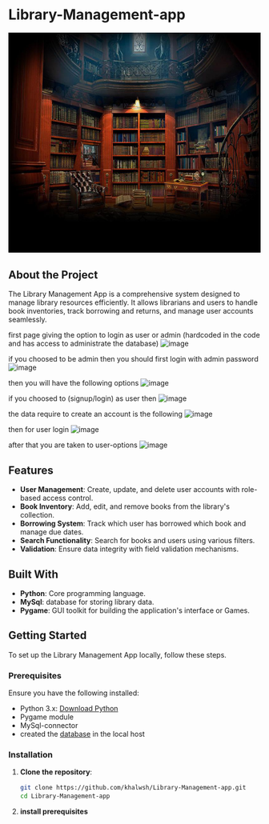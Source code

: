 # Library-Management-app

![Library Management App](https://github.com/khalwsh/Library-Management-app/blob/main/assets/Library_background.jpeg)

## About the Project

The Library Management App is a comprehensive system designed to manage library resources efficiently. It allows librarians and users to handle book inventories, track borrowing and returns, and manage user accounts seamlessly.

first page giving the option to login as user or admin (hardcoded in the code and has access to administrate the database)
![image](https://github.com/user-attachments/assets/2010fd73-2b4a-4019-9ea0-e7e3adfa5743)

if you choosed to be admin then you should first login with admin password
![image](https://github.com/user-attachments/assets/17804583-395b-44d8-9608-06025c735d13)

then you will have the following options
![image](https://github.com/user-attachments/assets/b437e0ac-3eb4-4f76-8b46-4f974d4b2077)

if you choosed to (signup/login) as user then 
![image](https://github.com/user-attachments/assets/0523cb73-a952-4f7c-bacb-204c214bbe49)

the data require to create an account is the following
![image](https://github.com/user-attachments/assets/84e14487-e7b3-4176-a167-2cb985c8affa)

then for user login
![image](https://github.com/user-attachments/assets/2807fbd9-5c9d-4bfb-b582-32138576145f)

after that you are taken to user-options
![image](https://github.com/user-attachments/assets/de860dde-43fd-4b37-a9e9-939109734cff)




## Features

- **User Management**: Create, update, and delete user accounts with role-based access control.
- **Book Inventory**: Add, edit, and remove books from the library's collection.
- **Borrowing System**: Track which user has borrowed which book and manage due dates.
- **Search Functionality**: Search for books and users using various filters.
- **Validation**: Ensure data integrity with field validation mechanisms.

## Built With

- **Python**: Core programming language.
- **MySql**: database for storing library data.
- **Pygame**: GUI toolkit for building the application's interface or Games.

## Getting Started

To set up the Library Management App locally, follow these steps.

### Prerequisites

Ensure you have the following installed:

- Python 3.x: [Download Python](https://www.python.org/downloads/)
- Pygame module
- MySql-connector
- created the [database](https://github.com/khalwsh/Library-Management-app/tree/main/database) in the local host

### Installation

1. **Clone the repository**:

   ```bash
   git clone https://github.com/khalwsh/Library-Management-app.git
   cd Library-Management-app
2. **install prerequisites**

   
